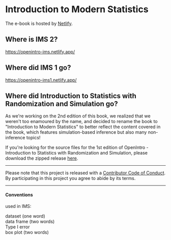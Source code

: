 # Introduction to Modern Statistics

The e-book is hosted by [Netlify](https://www.netlify.com).

## Where is IMS 2?

<https://openintro-ims.netlify.app/>

## Where did IMS 1 go?

<https://openintro-ims1.netlify.app/>

## Where did Introduction to Statistics with Randomization and Simulation go?

As we're working on the 2nd edition of this book, we realized that we weren't too enamoured by the name, and decided to rename the book to "Introduction to Modern Statistics" to better reflect the content covered in the book, which features simulation-based inference but also many non-inference topics!

If you're looking for the source files for the 1st edition of OpenIntro - Introduction to Statistics with Randomization and Simulation, please download the zipped release [here](https://github.com/openintrostat/randomization-and-simulation/releases).

------------------------------------------------------------------------

Please note that this project is released with a [Contributor Code of Conduct](https://www.contributor-covenant.org/version/2/0/code_of_conduct/).
By participating in this project you agree to abide by its terms.

------------------------------------------------------------------------

#### Conventions 
used in IMS:

dataset (one word)  
data frame (two words)  
Type I error  
box plot (two words)  

